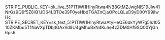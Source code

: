STRIPE_PUBLIC_KEY=pk_live_51P1TlWI1HIhyRtwa4NB8GtMZJwgNlS19Jlw41NrGz9Q9f5Z8iQ1JD64LBTOe39F0yeHbdTGAZnCjaOPoLQLuD9yD00Y99ilwHc
STRIPE_SECRET_KEY=sk_test_51P1TlWI1HIhyRtwaAtyHeQE6dkYyW7g5Is10510ZKMbu5T1NaVXpTDbjtGAxVd9U4gMhuBxN4Kuhe4zZDM0Hf9SQ00YjGn6ps6